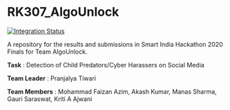 # RK307_AlgoUnlock

[![Integration Status](https://github.com/Pranjalya/RK307_AlgoUnlock/workflows/Build/badge.svg)](https://github.com/Pranjalya/RK307_AlgoUnlock/workflows/Build/badge.svg)

A repository for the results and submissions in Smart India Hackathon 2020 Finals for Team AlgoUnlock.

__Task__ : Detection of Child Predators/Cyber Harassers on Social Media

__Team Leader__ : Pranjalya Tiwari

__Team Members__ : Mohammad Faizan Azim, Akash Kumar, Manas Sharma, Gauri Saraswat, Kriti A Ajwani
